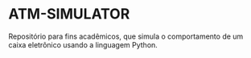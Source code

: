 # ATM-SIMULATOR

Repositório para fins acadêmicos, que simula o comportamento de um caixa eletrônico usando a linguagem Python.
